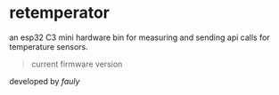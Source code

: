 # retemperator

an esp32 C3 mini hardware bin for measuring and sending api calls for temperature sensors.

> current firmware version


developed by *fauly*